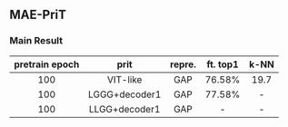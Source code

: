 ## MAE-PriT
### Main Result

| pretrain epoch |   prit   | repre. | ft. top1 |  k-NN  |
| :------------: | :------: | :----: | :------: | :----: |
|      100       | VIT-like |  GAP   |  76.58%  |  19.7  |
|      100       | LGGG+decoder1 |  GAP   |  77.58%  |  -     |
|      100       | LLGG+decoder1 |  GAP   |  -       |  -     |
